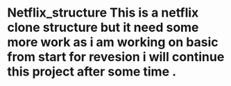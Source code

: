 # Netflix_structure  This is a netflix clone structure but it need some more work as i am working on basic from start for revesion i will continue this project after some time .
